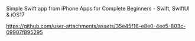 Simple Swift app
from iPhone Apps for Complete Beginners - Swift, SwiftUI & iOS17

https://github.com/user-attachments/assets/35e45f16-e8e0-4ee5-803c-09907f895295

